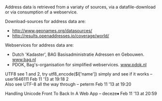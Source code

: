 Address data is retrieved from a variaty of sources, via a datafile-download or via consumption of a webservice.

Download-sources for address data are:
 - http://www.geonames.org/datasources/
 - http://results.openaddresses.io/coverage/world/

 Webservices for address data are:
 - Dutch 'Kadaster', BAG Basisadministratie Adressen en Gebouwen. www.bag.nl
 - PDOK, Bag's-organisation for simplified webservices. www.pdok.nl


UTF8
see 1 and 2, try utf8_encode($l['name']) simply and see if it works – user1646111 Feb 11 '13 at 19:18 
2	 	
Also see UTF-8 all the way through – peterm Feb 11 '13 at 19:20
  	 	
Handling Unicode Front To Back In A Web App – deceze♦ Feb 11 '13 at 20:59